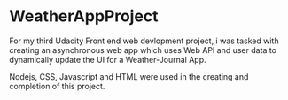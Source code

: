 # WeatherAppProject
For my third Udacity Front end web devlopment project, i was tasked with creating an asynchronous web app which uses Web API and user data to dynamically update the UI for a Weather-Journal App.

Nodejs, CSS, Javascript and HTML were used in the creating and completion of this project.
